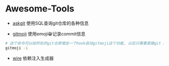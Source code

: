 # Awesome-Tools

- [askgit](https://github.com/augmentable-dev/askgit) 使用SQL查询git仓库的各种信息

- [gitmoji](https://github.com/carloscuesta/gitmoji) 使用emoji😁记录commit信息

```sh
# 这个命令可以给所处的git仓库增加一个hook启动gitmoji这个功能, 以后只需要直接git commit就可以
gitmoji -i
```

- [wire](https://github.com/google/wire) 依赖注入生成器